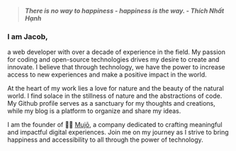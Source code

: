 > ##### There is no way to happiness - happiness is the way. - Thích Nhất Hạnh

### I am Jacob, 

a web developer with over a decade of experience in the field. My passion for coding and open-source technologies drives my desire to create and innovate. I believe that through technology, we have the power to increase access to new experiences and make a positive impact in the world.

At the heart of my work lies a love for nature and the beauty of the natural world. I find solace in the stillness of nature and the abstractions of code. My Github profile serves as a sanctuary for my thoughts and creations, while my blog is a platform to organize and share my ideas.

I am the founder of 🧘‍♂️ [Mujō](https://getmujo.com), a company dedicated to crafting meaningful and impactful digital experiences. Join me on my journey as I strive to bring happiness and accessibility to all through the power of technology.
